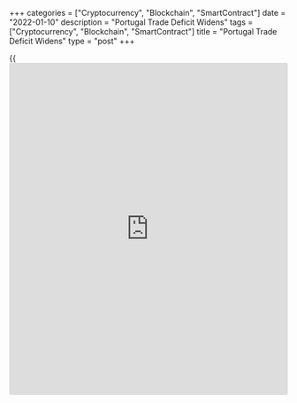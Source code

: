 +++
categories = ["Cryptocurrency", "Blockchain", "SmartContract"]
date = "2022-01-10"
description = "Portugal Trade Deficit Widens"
tags = ["Cryptocurrency", "Blockchain", "SmartContract"]
title = "Portugal Trade Deficit Widens"
type = "post"
+++

{{<iframe id="large-banner" src="https://www.bounty.group/#slide=28.0" width="100%" height="600" scrolling="no" style="border: 0px solid rgb(216, 221, 230); border-radius: 3px;">}}

Portugal trade deficit in November widened from a year ago, preliminary
figures from Statistics Portugal showed Monday.  
  
The trade gap increased to EUR 2.097 billion from EUR 935 million in the
same month a year ago. In October, the deficit was EUR 2.000 billion.  
  
Exports rose 15.7 percent year-on-year, the strongest increase in three
months. Compared to the previous month, exports grew 7.3 percent.  
  
Imports surged 32.3 percent annually, marking the biggest increase since
May. On a month-on-month basis, imports increased 6.6 percent.  
  
Excluding fuels and lubricants, exports and imports grew 15.9 percent
and 23.7 percent, respectively, from a year ago.

For comments and feedback [contact](https://www.playgroundfx.com/contact/): editorial@rtt[news](https://www.letsplayfx.com/blog/forex-news-website/).com

[Economic News][1]

 **What parts of the world are seeing the best (and worst) economic
performances lately? Click[here][2] to check out our [Econ Scorecard][2]
and find out! See up-to-the-moment [ranking](https://www.playgroundfx.com/blog/crypto-exchange-ranking/)s for the best and worst
performers in [GDP][3], [unemployment rate][4], [inflation][5] and much
more.**

   1. www.rtt[news](https://www.letsplayfx.com/blog/forex-news-website/).com/Content/EconomicNews.aspx
   2. www.rtt[news](https://www.letsplayfx.com/blog/forex-news-website/).com/economic-scorecard/world-rank/PPI/highest-performance.aspx
   3. www.rtt[news](https://www.letsplayfx.com/blog/forex-news-website/).com/economic-scorecard/world-rank/GDP/highest-performance.aspx
   4. www.rtt[news](https://www.letsplayfx.com/blog/forex-news-website/).com/economic-scorecard/world-rank/unemployment-rate/lowest-performance.aspx
   5. www.rtt[news](https://www.letsplayfx.com/blog/forex-news-website/).com/economic-scorecard/world-rank/CPI/highest-performance.aspx